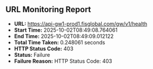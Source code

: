 ## URL Monitoring Report

- **URL:** https://api-gw1-prod1.fisglobal.com/gw/v1/health
- **Start Time:** 2025-10-02T08:49:08.764061
- **End Time:** 2025-10-02T08:49:09.012122
- **Total Time Taken:** 0.248061 seconds
- **HTTP Status Code:** 403
- **Status:** Failure
- **Failure Reason:** HTTP Status Code: 403
